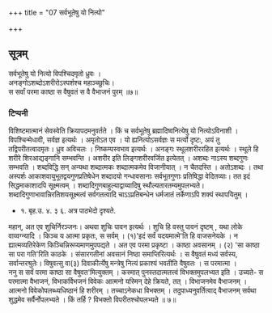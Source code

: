 +++
title = "07 सर्वभूतेषु यो नित्यो"

+++
## सूत्रम्
सर्वभूतेषु यो नित्यो विपश्चिदमृतो ध्रुवः ।  
अनङ्गोऽशब्दोऽशरीरोऽस्पर्शश्च महाञ्च्छुचिः।  
स सर्वां परमा काष्ठा स वैषुवतं स वै वैभाजनं पुरम् ॥७॥  

### टिप्पनी
विशिष्टमात्मानं सेवस्वेति क्रियापदमनुवर्तते । किं च सर्वभूतेषु ब्रह्मादिष्वनित्येषु यो नित्योऽविनाशी । विपश्चिन्मेधावी, सर्वज्ञ इत्यर्थः । अमृतोऽत एव । यो ह्यनित्योऽसर्वज्ञः स मर्त्यो दृष्टः, अयं तु तद्विपरीतत्वादमृतः। ध्रुव अविचलः । निष्कम्पस्वभाव इत्यर्थः । अनङ्गः स्थूलशरीररहित इत्यर्थः । स्थूले हि शरीरे शिरआद्यङ्गानि सम्भवन्ति । अशरीर इति लिङ्गशरीरवर्जित इत्येतत् । अशब्दः नाऽस्य शब्दगुणः सम्भवति । शब्दविद्धि सन् अन्यथा शब्दात्मकः शब्दात्मकमेव विजानीयात् । न चैतदस्ति । अतोऽशब्दः । तथा अस्पर्शः आकाशवायुभूतद्वयगुणप्रतिषेधेन शब्दादयो गन्धावसानाः सर्वभूतगुणाः प्रतिषिद्धा वेदितव्याः। तत इदं सिद्धमाकाशादपि सूक्ष्मत्वम् । शब्दादिगुणबाहुल्याद्वाय्वादिषु स्थौल्यतारतम्यमुपलभ्यते। शब्दादिगुणाभावान्निरतिशयसूक्ष्मत्वं सर्वगतत्वादि चाऽऽप्रतिबन्धेन धर्मजातं तर्केणाऽपि शक्यं स्थापयितुम् ।  

- १. बृह.उ. ४. ३ ६. अत्र पाठभेदो दृश्यते.  

महान्, अत एव शुचिर्निरञ्जनः। अथवा शुचिः पावन इत्यर्थः । शुचि हि वस्तु पावनं दृष्टम् , यथा लोके वाय्वग्न्यादि । किञ्च य आत्मा प्रकृतः, स सर्वम् । (१)'इदं सर्वं यदयमात्मे'ति हि वाजसनेयके । न ह्यात्मव्यतिरेकेण किञ्चिन्निरूप्यमाणमुपपद्यते । अत एव परमा प्रकृष्टा । काष्ठा अवसानम् । (२) 'सा काष्ठा सा परा गति'रिति काठके । संसारगतीनां अवसानं निष्ठा समाप्तिरित्यर्थः । स वैषुवतं मध्यं सर्वस्य, सर्वान्तरश्रुतेः। विषुवत्सु वा(३) दिवाकीर्त्येषु मन्त्रेषु नित्यं प्रकाश्यं भवतीति वैषुवतः । स परमात्मा ।  
ननु स सर्वं परमा काष्ठा सा वैषुवत'मित्युक्तम् । कस्मात् पुनस्तदात्मतत्त्वं विभक्तमुपलभ्यत इति । उच्यते- स परमात्मा वैभाजनं, विभाकर्विभजनं विवेकः आत्मनो यस्मिन् देहे क्रियते, तत् । विभाजनमेव वैभाजनम् । आत्मनो विवेकोपलब्ध्यधिष्ठानं हि शरीरम् । तच्चाऽनेकधा विभक्तम् । तदुपाध्यनुवर्तित्वाद् वैभाजनम् सर्वथा शुद्धमेव सर्वैर्नोपलभ्यते । किं तर्हि ? विभक्तो विपरीतश्चोपलभ्यते ॥ ७॥  
